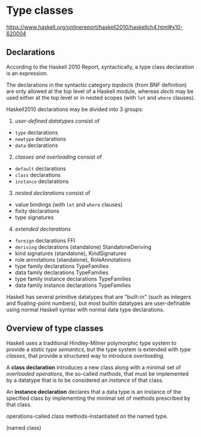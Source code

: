 # Type classes

https://www.haskell.org/onlinereport/haskell2010/haskellch4.html#x10-620004

## Declarations

According to the Haskell 2010 Report, syntactically, a type class declaration is an expression.

The declarations in the syntactic category *topdecls* (from BNF definition) are only allowed at the top level of a Haskell module, whereas *decls* may be used either at the top level or in nested scopes (with `let` and `where` clauses).

Haskell2010 declarations may be divided into 3 groups:
1. *user-defined datatypes* consist of
  - `type` declarations
  - `newtype` declarations
  - `data` declarations
2. *classes and overloading* consist of
  - `default` declarations
  - `class` declarations
  - `instance` declarations
3. *nested declarations* consist of
  - value bindings (with `let` and `where` clauses)
  - fixity declarations
  - type signatures
4. *extended declarations*
  + `foreign` declarations                  FFI
  + `deriving` declarations (standalone)    StandaloneDeriving
  + kind signatures (standalone),           KindSignatures
  + role annotations (standalone),          RoleAnnotations
  + type family declarations                TypeFamilies
  + data family declarations                TypeFamilies
  + type family instance declarations       TypeFamilies
  + data family instance declarations       TypeFamilies


Haskell has several primitive datatypes that are "built-in" (such as integers and floating-point numbers), but most builtin datatypes are user-definable using normal Haskell syntax with normal data type declarations.

## Overview of type classes

Haskell uses a traditional Hindley-Milner polymorphic type system to provide a *static type semantics*, but the type system is extended with *type classes*, that provide a structured way to introduce *overloading*.



A **class declaration** introduces a new class along with a minimal set of *overloaded operations*, the so-called *methods*, that must be implemented by a datatype that is to be considered an *instance* of that class.

An **instance declaration** declares that a data type is an instance of the specified class by implementing the minimal set of methods prescribed by that class.



operations-called class methods-instantiated on the named type.

(named class)
